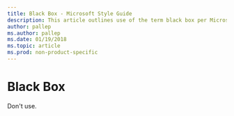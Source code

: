 ```yaml
---
title: Black Box - Microsoft Style Guide
description: This article outlines use of the term black box per Microsoft style guidelines.
author: pallep
ms.author: pallep
ms.date: 01/19/2018
ms.topic: article
ms.prod: non-product-specific
---
```


# Black Box

Don't use. 
